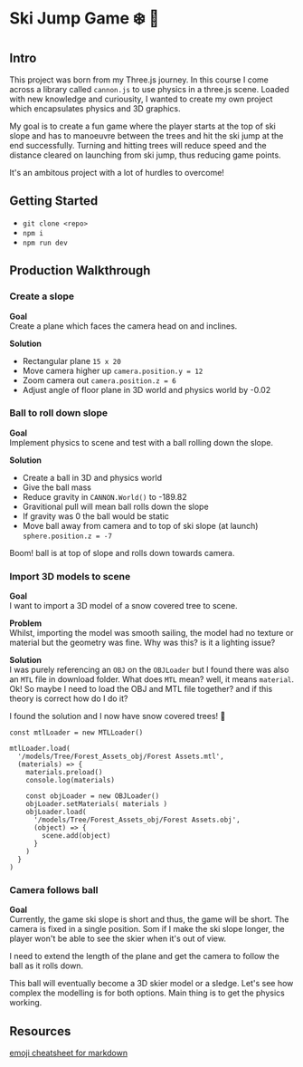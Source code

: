 # Ski Jump Game :snowflake: :ski:

## Intro
This project was born from my Three.js journey. In this course I come across a library called `cannon.js` to use physics in a three.js scene. Loaded with new knowledge and curiousity, I wanted to create my own project which encapsulates physics and 3D graphics. 

My goal is to create a fun game where the player starts at the top of ski slope and has to manoeuvre between the trees and hit the ski jump at the end successfully. Turning and hitting trees will reduce speed and the distance cleared on launching from ski jump, thus reducing game points. 

It's an ambitous project with a lot of hurdles to overcome!

## Getting Started
- `git clone <repo>`
- `npm i`
- `npm run dev`

## Production Walkthrough 

### Create a slope 

**Goal** <br>
Create a plane which faces the camera head on and inclines. 

**Solution** <br>
- Rectangular plane `15 x 20`
- Move camera higher up `camera.position.y = 12`
- Zoom camera out `camera.position.z = 6`
- Adjust angle of floor plane in 3D world and physics world by -0.02

### Ball to roll down slope 

**Goal** <br>
Implement physics to scene and test with a ball rolling down the slope.

**Solution** 
- Create a ball in 3D and physics world 
- Give the ball mass
- Reduce gravity in `CANNON.World()` to -189.82
- Gravitional pull will mean ball rolls down the slope
- If gravity was 0 the ball would be static 
- Move ball away from camera and to top of ski slope (at launch) `sphere.position.z = -7`

Boom! ball is at top of slope and rolls down towards camera. 

### Import 3D models to scene 

**Goal** <br>
I want to import a 3D model of a snow covered tree to scene.

**Problem** <br>
Whilst, importing the model was smooth sailing, the model had no texture or material but the geometry was fine. Why was this? is it a lighting issue?

**Solution** <br>
I was purely referencing an `OBJ` on the `OBJLoader` but I found there was also an `MTL` file in download folder. What does `MTL` mean? well, it means `material`. Ok! So maybe I  need to load the OBJ and MTL file together? and if this theory is correct how do I do it? 

I found the solution and I now have snow covered trees! :evergreen_tree:


```
const mtlLoader = new MTLLoader()

mtlLoader.load(
  '/models/Tree/Forest_Assets_obj/Forest Assets.mtl',
  (materials) => {
    materials.preload()
    console.log(materials)

    const objLoader = new OBJLoader()
    objLoader.setMaterials( materials )
    objLoader.load(
      '/models/Tree/Forest_Assets_obj/Forest Assets.obj',
      (object) => {
        scene.add(object)
      }
    )
  }
)
```

### Camera follows ball

**Goal** <br>
Currently, the game ski slope is short and thus, the game will be short. The camera is fixed in a single position. Som if I make the ski slope longer, the player won't be able to see the skier when it's out of view. 

I need to extend the length of the plane and get the camera to follow the ball as it rolls down. 

This ball will eventually become a 3D skier model or a sledge. Let's see how complex the modelling is for both options. Main thing is to get the physics working.

## Resources 
[emoji cheatsheet for markdown](https://github.com/ikatyang/emoji-cheat-sheet/blob/master/README.md#sport)